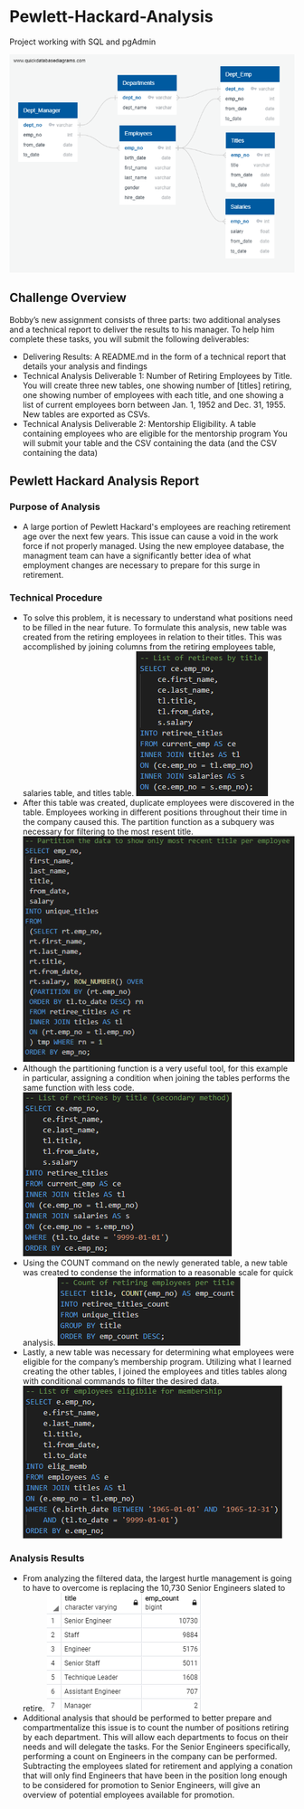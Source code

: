 # Pewlett-Hackard-Analysis
Project working with SQL and pgAdmin

![EmployeeDB](https://github.com/ejlaflure/Pewlett-Hackard-Analysis/blob/master/EmployeeDB.png)

## Challenge Overview
Bobby’s new assignment consists of three parts: two additional analyses and a technical report to deliver the results to his manager. To help him complete these tasks, you will submit the following deliverables:
- Delivering Results: A README.md in the form of a technical report that details your analysis and findings
- Technical Analysis Deliverable 1: Number of Retiring Employees by Title. You will create three new tables, one showing number of [titles] retiring, one showing number of employees with each title, and one showing a list of current employees born between Jan. 1, 1952 and Dec. 31, 1955. New tables are exported as CSVs. 
- Technical Analysis Deliverable 2: Mentorship Eligibility. A table containing employees who are eligible for the mentorship program You will submit your table and the CSV containing the data (and the CSV containing the data)

## Pewlett Hackard Analysis Report
### Purpose of Analysis
- A large portion of Pewlett Hackard's employees are reaching retirement age over the next few years. This issue can cause a void in the work force if not properly managed. Using the new employee database, the managment team can have a significantly better idea of what employment changes are necessary to prepare for this surge in retirement.
### Technical Procedure
- To solve this problem, it is necessary to understand what positions need to be filled in the near future. To  formulate this analysis, new table was created from the retiring employees in relation to their titles. This was accomplished by joining columns from the retiring employees table, salaries table, and titles table. 
![retirees_by_title](https://github.com/ejlaflure/Pewlett-Hackard-Analysis/blob/master/Challenge_Images/retirees_by_title.PNG)
- After this table was created, duplicate employees were discovered in the table. Employees working in different positions throughout their time in the company caused this. The partition function as a subquery was necessary for filtering to the most resent title.
![partition_titles](https://github.com/ejlaflure/Pewlett-Hackard-Analysis/blob/master/Challenge_Images/partition_titles.PNG)
- Although the partitioning function is a very useful tool, for this example in particular, assigning a condition when joining the tables performs the same function with less code. 
![retirees_by_title_2](https://github.com/ejlaflure/Pewlett-Hackard-Analysis/blob/master/Challenge_Images/retirees_by_title_2.PNG)
- Using the COUNT command on the newly generated table, a new table was created to condense the information to a reasonable scale for quick analysis. 
![retiring_employees_count](https://github.com/ejlaflure/Pewlett-Hackard-Analysis/blob/master/Challenge_Images/retiring_employees_count.PNG)
- Lastly, a new table was necessary for determining what employees were eligible for the company’s membership program. Utilizing what I learned creating the other tables, I joined the employees and titles tables along with conditional commands to filter the desired data.
![employee_membership](https://github.com/ejlaflure/Pewlett-Hackard-Analysis/blob/master/Challenge_Images/employee_membership.PNG)
### Analysis Results
- From analyzing the filtered data, the largest hurtle management is going to have to overcome is replacing the 10,730 Senior Engineers slated to retire. 
![retiring_employees_count_table](https://github.com/ejlaflure/Pewlett-Hackard-Analysis/blob/master/Challenge_Images/retiring_employees_count_table.PNG)
- Additional analysis that should be performed to better prepare and compartmentalize this issue is to count the number of positions retiring by each department. This will allow each departments to focus on their needs and will delegate the tasks. For the Senior Engineers specifically, performing a count on Engineers in the company can be performed. Subtracting the employees slated for retirement and applying a conation that will only find Engineers that have been in the position long enough to be considered for promotion to Senior Engineers, will give an overview of potential employees available for promotion. 
